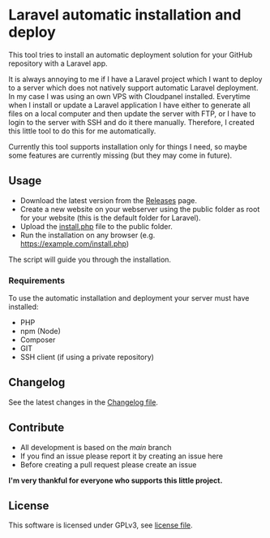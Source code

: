 # Laravel automatic installation and deploy

This tool tries to install an automatic deployment solution for your GitHub repository with a Laravel app.

It is always annoying to me if I have a Laravel project which I want to deploy to a server which does not natively support automatic Laravel deployment. In my case I was using an own VPS with Cloudpanel installed. Everytime when I install or update a Laravel application I have either to generate all files on a local computer and then update the server with FTP, or I have to login to the server with SSH and do it there manually. Therefore, I created this little tool to do this for me automatically.

Currently this tool supports installation only for things I need, so maybe some features are currently missing (but they may come in future).

## Usage

- Download the latest version from the [Releases](https://github.com/sclause2412/laravel_deploy_script/releases) page.
- Create a new website on your webserver using the public folder as root for your website (this is the default folder for Laravel).
- Upload the [install.php](install.php) file to the public folder.
- Run the installation on any browser (e.g. https://example.com/install.php)

The script will guide you through the installation.

### Requirements

To use the automatic installation and deployment your server must have installed:

- PHP
- npm (Node)
- Composer
- GIT
- SSH client (if using a private repository)

## Changelog

See the latest changes in the [Changelog file](CHANGELOG.md).

## Contribute

- All development is based on the *main* branch
- If you find an issue please report it by creating an issue here
- Before creating a pull request please create an issue

**I'm very thankful for everyone who supports this little project.**

## License

This software is licensed under GPLv3, see [license file](LICENSE).
